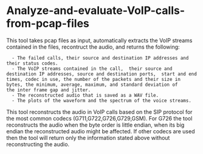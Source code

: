 # Analyze-and-evaluate-VoIP-calls-from-pcap-files

This tool takes pcap files as input, automatically extracts the VoIP streams contained in the files, recontruct the audio, and returns the following:

      -	The failed calls, their source and destination IP addresses and their status codes.
      - The VoIP streams contained in the call,  their source and destination IP addresses, source and destination ports,  start and end           times, codec in use, the number of the packets and their size in bytes, the minimum, average, maximum, and standard deviation of           the inter frame gap and jitter.
      -	The reconstructed audio that is saved as a WAV file.
      -	The plots of the waveform and the spectrum of the voice streams.
     
This tool reconstructs the audio in VoIP calls based on the SIP protocol for the most common codecs (G711,G722,G726,G729,GSM).
For G726 the tool reconstructs the audio when the byte order is little endian, when its big endian the reconstructed audio might be affected.
If other codecs are used then the tool will return only the information stated above without reconstructing the audio.





